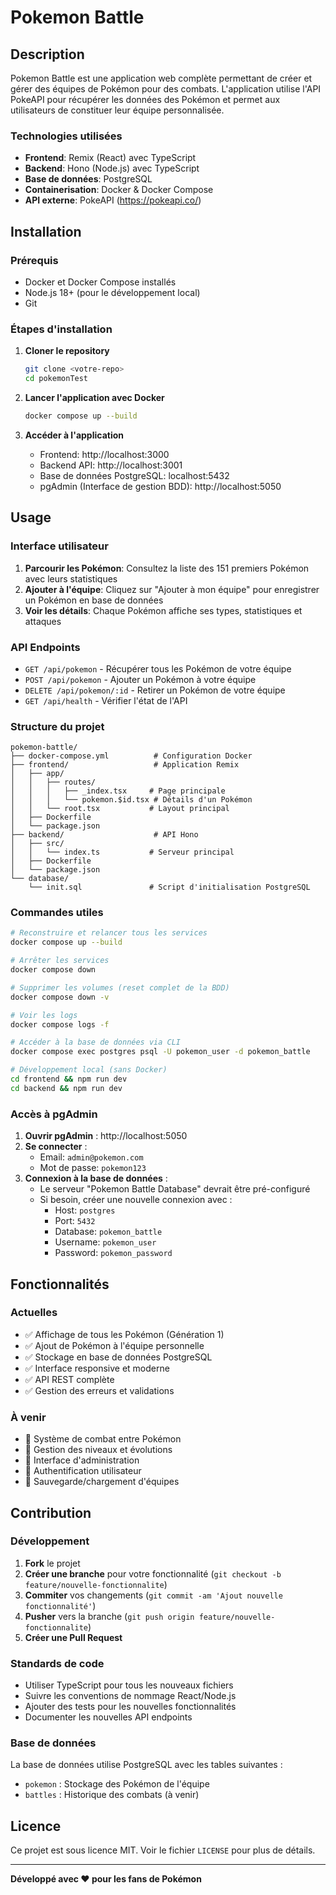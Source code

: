 # Pokemon Battle

## Description

Pokemon Battle est une application web complète permettant de créer et gérer des équipes de Pokémon pour des combats. L'application utilise l'API PokeAPI pour récupérer les données des Pokémon et permet aux utilisateurs de constituer leur équipe personnalisée.

### Technologies utilisées

- **Frontend**: Remix (React) avec TypeScript
- **Backend**: Hono (Node.js) avec TypeScript  
- **Base de données**: PostgreSQL
- **Containerisation**: Docker & Docker Compose
- **API externe**: PokeAPI (https://pokeapi.co/)

## Installation

### Prérequis

- Docker et Docker Compose installés
- Node.js 18+ (pour le développement local)
- Git

### Étapes d'installation

1. **Cloner le repository**
   ```bash
   git clone <votre-repo>
   cd pokemonTest
   ```

2. **Lancer l'application avec Docker**
   ```bash
   docker compose up --build
   ```

3. **Accéder à l'application**
   - Frontend: http://localhost:3000
   - Backend API: http://localhost:3001
   - Base de données PostgreSQL: localhost:5432
   - pgAdmin (Interface de gestion BDD): http://localhost:5050

## Usage

### Interface utilisateur

1. **Parcourir les Pokémon**: Consultez la liste des 151 premiers Pokémon avec leurs statistiques
2. **Ajouter à l'équipe**: Cliquez sur "Ajouter à mon équipe" pour enregistrer un Pokémon en base de données
3. **Voir les détails**: Chaque Pokémon affiche ses types, statistiques et attaques

### API Endpoints

- `GET /api/pokemon` - Récupérer tous les Pokémon de votre équipe
- `POST /api/pokemon` - Ajouter un Pokémon à votre équipe
- `DELETE /api/pokemon/:id` - Retirer un Pokémon de votre équipe
- `GET /api/health` - Vérifier l'état de l'API

### Structure du projet

```
pokemon-battle/
├── docker-compose.yml          # Configuration Docker
├── frontend/                   # Application Remix
│   ├── app/
│   │   ├── routes/
│   │   │   ├── _index.tsx     # Page principale
│   │   │   └── pokemon.$id.tsx # Détails d'un Pokémon
│   │   └── root.tsx           # Layout principal
│   ├── Dockerfile
│   └── package.json
├── backend/                    # API Hono
│   ├── src/
│   │   └── index.ts           # Serveur principal
│   ├── Dockerfile
│   └── package.json
└── database/
    └── init.sql               # Script d'initialisation PostgreSQL
```

### Commandes utiles

```bash
# Reconstruire et relancer tous les services
docker compose up --build

# Arrêter les services
docker compose down

# Supprimer les volumes (reset complet de la BDD)
docker compose down -v

# Voir les logs
docker compose logs -f

# Accéder à la base de données via CLI
docker compose exec postgres psql -U pokemon_user -d pokemon_battle

# Développement local (sans Docker)
cd frontend && npm run dev
cd backend && npm run dev
```

### Accès à pgAdmin

1. **Ouvrir pgAdmin** : http://localhost:5050
2. **Se connecter** :
   - Email: `admin@pokemon.com`
   - Mot de passe: `pokemon123`
3. **Connexion à la base de données** :
   - Le serveur "Pokemon Battle Database" devrait être pré-configuré
   - Si besoin, créer une nouvelle connexion avec :
     - Host: `postgres`
     - Port: `5432`
     - Database: `pokemon_battle`
     - Username: `pokemon_user`
     - Password: `pokemon_password`

## Fonctionnalités

### Actuelles
- ✅ Affichage de tous les Pokémon (Génération 1)
- ✅ Ajout de Pokémon à l'équipe personnelle
- ✅ Stockage en base de données PostgreSQL
- ✅ Interface responsive et moderne
- ✅ API REST complète
- ✅ Gestion des erreurs et validations

### À venir
- 🔄 Système de combat entre Pokémon
- 🔄 Gestion des niveaux et évolutions
- 🔄 Interface d'administration
- 🔄 Authentification utilisateur
- 🔄 Sauvegarde/chargement d'équipes

## Contribution

### Développement

1. **Fork** le projet
2. **Créer une branche** pour votre fonctionnalité (`git checkout -b feature/nouvelle-fonctionnalite`)
3. **Commiter** vos changements (`git commit -am 'Ajout nouvelle fonctionnalité'`)
4. **Pusher** vers la branche (`git push origin feature/nouvelle-fonctionnalite`)
5. **Créer une Pull Request**

### Standards de code

- Utiliser TypeScript pour tous les nouveaux fichiers
- Suivre les conventions de nommage React/Node.js
- Ajouter des tests pour les nouvelles fonctionnalités
- Documenter les nouvelles API endpoints

### Base de données

La base de données utilise PostgreSQL avec les tables suivantes :
- `pokemon` : Stockage des Pokémon de l'équipe
- `battles` : Historique des combats (à venir)

## Licence

Ce projet est sous licence MIT. Voir le fichier `LICENSE` pour plus de détails.

---

**Développé avec ❤️ pour les fans de Pokémon** 